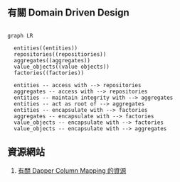 ## 有關 Domain Driven Design 

```mermaid

graph LR

  entities((entities))
  repositories((repositiories))
  aggregates((aggregates))
  value_objects((value objects))
  factories((factories))

  entities -- access with --> repositories
  aggregates -- access with --> repositories
  entities -- maintain integrity with --> aggregates
  entities -- act as root of --> aggregates
  entities -- encapsulate with --> factories
  aggregates -- encapsulate with --> factories
  value_objects -- encapsulate with --> factories
  value_objects -- encapsulate with --> aggregates

```

## 資源網站

1. [有關 Dapper Column Mapping 的資源](https://github.com/alexander-87/Dapper.FluentColumnMapping)
